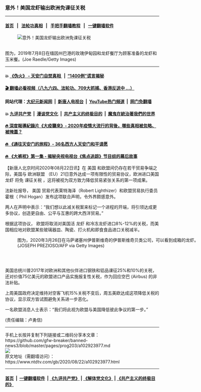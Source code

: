 ### 意外！美国龙虾输出欧洲免课征关税
------------------------

#### [首页](https://github.com/gfw-breaker/banned-news3/blob/master/README.md) &nbsp;&nbsp;|&nbsp;&nbsp; [法轮功真相](https://github.com/begood0513/basic/blob/master/README.md)  &nbsp;&nbsp;|&nbsp;&nbsp; [手把手翻墙教程](https://github.com/gfw-breaker/guides/wiki)  &nbsp;&nbsp;|&nbsp;&nbsp; [一键翻墙软件](https://github.com/gfw-breaker/nogfw/blob/master/README.md)  



<div><div class="featured_image">
 <figure>
  <img alt="意外！美国龙虾输出欧洲免课征关税" src="https://i.ntdtv.com/assets/uploads/2020/08/GettyImages-1160882787-1-800x450.jpg"/>
 </figure><br/>
 <span class="caption">
  图为，2019年7月8日在缅因州巴港的玫瑰伊甸园和龙虾餐厅为顾客准备的龙虾和玉米餐。(Joe Raedle/Getty Images)
 </span>
</div>
</div><hr/>

#### 💥 [《伪火》 - 天安门自焚真相 ](http://141.164.51.119:10000/videos/blog/weihuo.html)&nbsp; |&nbsp; [“1400例”谎言揭秘  ](http://141.164.51.119:10000/videos/blog/jiexi1400.html)

#### [ 🎬  翻墙必看视频（八九六四、法轮功、709大抓捕、香港反送中 ...）](https://github.com/gfw-breaker/links/blob/master/banned.md)

#### 网站代理：[大纪元新闻网](http://167.172.10.89:10080/gb/) &nbsp;|&nbsp; [新唐人电视台](http://167.172.10.89:8808/gb/)  &nbsp;|&nbsp; [YouTube热门频道](http://158.247.203.241/youtube.html) &nbsp;|&nbsp; [网门免翻墙](http://158.247.203.241:11000/show.aspx?name=ogHome)

#### 💥 [九评共产党](http://141.164.51.119:10000/videos/res/jiuping/)&nbsp; |&nbsp; [漫谈党文化](http://141.164.51.119:10000/videos/res/mtdwh/)&nbsp; |&nbsp; [共产主义的终极目的](http://141.164.51.119:10000/videos/res/zjmd/)&nbsp; |&nbsp; [魔鬼在統治著我們的世界](http://141.164.51.119:10000/videos/res/TheSpecter/)  

#### [ 🔥  深度報導紀錄片《大疫襲來》- 2020年疫情大流行的背後，哪些真相被忽略、被掩蓋？](http://141.164.51.119:10000/videos/news/../corona/index.html)

#### [ 🔥  《通往天安门的旅程》- 36名西方人天安门和平请愿](http://141.164.51.119:10000/videos/news/../legend/index.html)

#### [ 🔥  《大裤衩》第一集 - 揭秘央视电视台《焦点追踪》节目组的幕后故事](http://141.164.51.119:10000/videos/news/../res/big-shorts/index.html)

<div><div class="post_content" itemprop="articleBody">
 <p>
  【新唐人北京时间2020年08月22日讯】在
  <ok href="https://www.ntdtv.com/gb/美国.htm">
   美国
  </ok>
  和欧盟间仍存在若干贸易争端之际，美国与
  <ok href="https://www.ntdtv.com/gb/欧洲联盟.htm">
   欧洲联盟
  </ok>
  （EU）21日意外达成一项有限性的贸易协议，欧洲进口美国
  <ok href="https://www.ntdtv.com/gb/龙虾.htm">
   龙虾
  </ok>
  将免
  <ok href="https://www.ntdtv.com/gb/课征关税.htm">
   课征关税
  </ok>
  ，这将被视为双方致力降低贸易紧张关系的第一项成果。
 </p>
 <p>
  法新社报导，
  <ok href="https://www.ntdtv.com/gb/美国.htm">
   美国
  </ok>
  贸易代表莱特海泽（Robert Lighthizer）和欧盟贸易执行委员霍根（ Phil Hogan）发布这项联合声明，令外界颇感意外。
 </p>
 <p>
  两人在声明中表示：“我们想以此减关税案来标记一个进程的开端，将引领达成更多协议，创造更自由、公平与互惠的跨大西洋贸易。”
 </p>
 <p>
  根据这项协议， 欧盟将取消对美国活
  <ok href="https://www.ntdtv.com/gb/龙虾.htm">
   龙虾
  </ok>
  和冷冻龙虾进口8%-12%的关税，而美国相应地对欧盟某些玻璃器皿、陶瓷、打火机和即食食品进口关税减半。
 </p>
 <figure class="wp-caption alignnone" id="attachment_102924001" style="width: 600px">
  <img alt="" class="size-medium wp-image-102924001" src="https://i.ntdtv.com/assets/uploads/2020/08/GettyImages-1208286485-1-600x400.jpg">
   <br/><figcaption class="wp-caption-text">
    图为，2020年3月26日在马萨诸塞州伊普斯维奇的伊普斯维奇贝类公司，可以看到成箱的龙虾。(JOSEPH PREZIOSO/AFP via Getty Images)
   </figcaption><br/>
  </img>
 </figure><br/>
 <p>
  美国总统川普2017年对欧洲和其他伙伴进口钢铁和铝品课征25%和10%的关税，还对价值75亿美元的欧盟进口产品实施报复性关税，作为回应空巴 (Airbus) 的非法补贴。
 </p>
 <p>
  上周美国政府决定维持对空客飞机15%关税不变后，周五美欧达成这项降低关税的协议，显示双方皆试图避免关系进一步恶化。
 </p>
 <p>
  一名欧盟消息人士表示：“我们将此视为欧盟与美国降低彼此争议的第一步。”
 </p>
 <p>
  (责任编辑：卢勇信)
 </p>
 <div class="single_ad">
 </div>
</div>
</div>
<hr/>
手机上长按并复制下列链接或二维码分享本文章：<br/>
https://github.com/gfw-breaker/banned-news3/blob/master/pages/prog203/a102923977.md <br/>
<a href='https://github.com/gfw-breaker/banned-news3/blob/master/pages/prog203/a102923977.md'><img src='https://github.com/gfw-breaker/banned-news3/blob/master/pages/prog203/a102923977.md.png'/></a> <br/>
原文地址（需翻墙访问）：https://www.ntdtv.com/gb/2020/08/22/a102923977.html


------------------------
#### [首页](https://github.com/gfw-breaker/banned-news3/blob/master/README.md) &nbsp;|&nbsp; [一键翻墙软件](https://github.com/gfw-breaker/nogfw/blob/master/README.md) &nbsp;| [《九评共产党》](https://github.com/gfw-breaker/9ping.md/blob/master/README.md#九评之一评共产党是什么) | [《解体党文化》](https://github.com/gfw-breaker/jtdwh.md/blob/master/README.md) | [《共产主义的终极目的》](https://github.com/gfw-breaker/gczydzjmd.md/blob/master/README.md)


<img src='http://gfw-breaker.win/banned-news3/pages/prog203/a102923977.md' width='0px' height='0px'/>